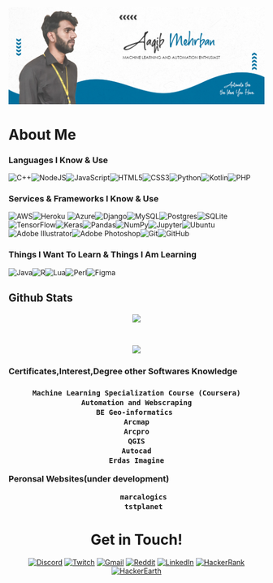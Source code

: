 ![Aaqib Mehrban (1)](https://github.com/aaqibmehrban/aaqibmehrban/blob/main/personal%20github%20cover.jpg)
<h1>About Me</h1>
<h3>Languages I Know & Use</h3>



<img alt="C++" src="https://img.shields.io/badge/c++%20-%2300599C.svg?&style=for-the-badge&logo=c%2B%2B&ogoColor=white"/><img alt="NodeJS" src="https://img.shields.io/badge/node.js%20-%2343853D.svg?&style=for-the-badge&logo=node.js&logoColor=white"/><img alt="JavaScript" src="https://img.shields.io/badge/javascript%20-%23323330.svg?&style=for-the-badge&logo=javascript&logoColor=%23F7DF1E"/><img alt="HTML5" src="https://img.shields.io/badge/html5%20-%23E34F26.svg?&style=for-the-badge&logo=html5&logoColor=white"/><img alt="CSS3" 
src="https://img.shields.io/badge/css3%20-%231572B6.svg?&style=for-the-badge&logo=css3&logoColor=white"/><img alt="Python" 
src="https://img.shields.io/badge/python%20-%2314354C.svg?&style=for-the-badge&logo=python&logoColor=white"/><img alt="Kotlin" src="https://img.shields.io/badge/kotlin-%230095D5.svg?&style=for-the-badge&logo=kotlin&logoColor=white"/><img alt="PHP" src="https://img.shields.io/badge/php-%23777BB4.svg?&style=for-the-badge&logo=php&logoColor=white"/>


<h3>Services & Frameworks I Know & Use</h3>

<img alt="AWS" src="https://img.shields.io/badge/AWS%20-%23FF9900.svg?&style=for-the-badge&logo=amazon-aws&logoColor=white"/><img alt="Heroku" src="https://img.shields.io/badge/heroku%20-%23430098.svg?&style=for-the-badge&logo=heroku&logoColor=white"/>
<img alt="Azure" src="https://img.shields.io/badge/azure%20-%230072C6.svg?&style=for-the-badge&logo=azure-devops&logoColor=white"/><img alt="Django" src="https://img.shields.io/badge/django%20-%23092E20.svg?&style=for-the-badge&logo=django&logoColor=white"/><img alt="MySQL" src="https://img.shields.io/badge/mysql-%2300f.svg?&style=for-the-badge&logo=mysql&logoColor=white"/><img alt="Postgres" src ="https://img.shields.io/badge/postgres-%23316192.svg?&style=for-the-badge&logo=postgresql&logoColor=white"/><img alt="SQLite" src ="https://img.shields.io/badge/sqlite-%2307405e.svg?&style=for-the-badge&logo=sqlite&logoColor=white"/><img alt="TensorFlow" src="https://img.shields.io/badge/TensorFlow%20-%23FF6F00.svg?&style=for-the-badge&logo=TensorFlow&logoColor=white" /><img alt="Keras" src="https://img.shields.io/badge/Keras%20-%23D00000.svg?&style=for-the-badge&logo=Keras&logoColor=white"/><img alt="Pandas" src="https://img.shields.io/badge/pandas%20-%23150458.svg?&style=for-the-badge&logo=pandas&logoColor=white" /><img alt="NumPy" src="https://img.shields.io/badge/numpy%20-%23013243.svg?&style=for-the-badge&logo=numpy&logoColor=white" /><img alt="Jupyter" src="https://img.shields.io/badge/Jupyter%20-%23F37626.svg?&style=for-the-badge&logo=Jupyter&logoColor=white" /><img alt="Ubuntu" src="https://img.shields.io/badge/Ubuntu-E95420?style=for-the-badge&logo=ubuntu&logoColor=white" /><img alt="Adobe Illustrator" src="https://img.shields.io/badge/adobe%20illustrator%20-%23FF9A00.svg?&style=for-the-badge&logo=adobe%20illustrator&logoColor=white"/><img alt="Adobe Photoshop" src="https://img.shields.io/badge/adobe%20photoshop%20-%2331A8FF.svg?&style=for-the-badge&logo=adobe%20photoshop&logoColor=white"/><img alt="Git" src="https://img.shields.io/badge/git%20-%23F05033.svg?&style=for-the-badge&logo=git&logoColor=white"/><img alt="GitHub" src="https://img.shields.io/badge/github%20-%23121011.svg?&style=for-the-badge&logo=github&logoColor=white"/>

<h3>Things I Want To Learn & Things I Am Learning</h3>


<img alt="Java" src="https://img.shields.io/badge/java-%23ED8B00.svg?&style=for-the-badge&logo=java&logoColor=white"/><img alt="R" src="https://img.shields.io/badge/r-%23276DC3.svg?&style=for-the-badge&logo=r&logoColor=white"/><img alt="Lua" src="https://img.shields.io/badge/lua-%232C2D72.svg?&style=for-the-badge&logo=lua&logoColor=white"/><img alt="Perl" src="https://img.shields.io/badge/perl-%2339457E.svg?&style=for-the-badge&logo=perl&logoColor=white"/><img alt="Figma" src="https://img.shields.io/badge/figma%20-%23F24E1E.svg?&style=for-the-badge&logo=figma&logoColor=white"/>


<h2> Github Stats </h2>
<div>
  <p align="center">
  <a href="https://github.com/ryo-ma/github-profile-trophy">
    <img align="center" margin="10" src="https://github-profile-trophy.vercel.app/?username=aaqibmehrban&column=7&margin-w=15&margin-h=15&theme=onedark"/>
  </a>
  </p>
</div>
<br />
<div align="center">
  <p align="center">
    <img height="165" src="https://github-readme-stats.vercel.app/api?username=aaqibmehrban&count_private=true&include_all_commits=true&show_icons=true&theme=radical" />

  </p>
  <p align="center">

<h3 align="left">Certificates,Interest,Degree other Softwares Knowledge<h3>
  <p>
    
    Machine Learning Specialization Course (Coursera)
    Automation and Webscraping
    BE Geo-informatics 
    Arcmap
    Arcpro
    QGIS
    Autocad
    Erdas Imagine
    
</p>


<p align="left">Peronsal Websites(under development)<p>
<ul>
  
    marcalogics
    tstplanet
    
</ul>

<h1> Get in Touch! </h1>
<a href="https://discord.gg/cGnt8a9B" target="_blank"><img alt="Discord" src="https://img.shields.io/badge/%3CServer%3E%20-%237289DA.svg?&style=for-the-badge&logo=discord&logoColor=white"/></a>
 <a href="https://www.twitch.tv/rajaaaqib" target="_blank"><img alt="Twitch" src="https://img.shields.io/badge/<handle>%20-%239146FF.svg?&style=for-the-badge&logo=Twitch&logoColor=white"/></a>
<a href="mailto:rajaaaqib775@gmail.com" target="_blank"><img alt="Gmail" src="https://img.shields.io/badge/Gmail-D14836?style=for-the-badge&logo=gmail&logoColor=white" /></a>
<a href="https://www.reddit.com/user/rajaaaqib775" target="_blank"><img alt="Reddit" src="https://img.shields.io/badge/Reddit-FF4500?style=for-the-badge&logo=reddit&logoColor=white" /></a> 
 <a href="https://www.linkedin.com/in/aaqibmehrban/" target="_blank"><img alt="LinkedIn" src="https://img.shields.io/badge/linkedin%20-%230077B5.svg?&style=for-the-badge&logo=linkedin&logoColor=white"/></a>
</a> <a href="https://www.hackerearth.com/@aaqibmehrban" target="_blank">	<img alt="HackerRank" src="https://img.shields.io/badge/-Hackerrank-2EC866?style=for-the-badge&logo=HackerRank&logoColor=white"/></a>
<a href="https://www.hackerrank.com/rajaaaqib775" target="_blank">	<img alt="HackerEarth" src="https://img.shields.io/badge/HackerEarth%20-%232C3454.svg?&style=for-the-badge&logo=HackerEarth&logoColor=Blue"/></a>






